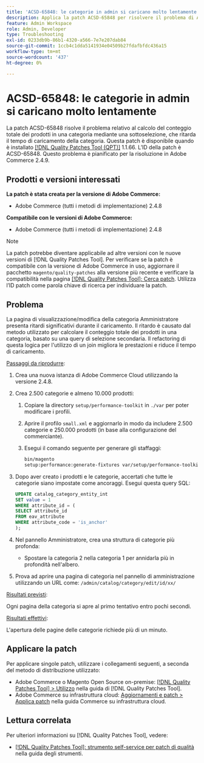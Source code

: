 ```yaml
---
title: 'ACSD-65848: le categorie in admin si caricano molto lentamente'
description: Applica la patch ACSD-65848 per risolvere il problema di Adobe Commerce, in cui il conteggio totale dei prodotti in una categoria è stato calcolato utilizzando una sottoselezione, che ha ritardato il tempo di caricamento della categoria.
feature: Admin Workspace
role: Admin, Developer
type: Troubleshooting
exl-id: 0233db9b-86b1-4320-a566-7e7e207dab84
source-git-commit: 1ccb4c1dda5141934e04509b27fdafbfdc436a15
workflow-type: tm+mt
source-wordcount: '437'
ht-degree: 0%

---
```


# ACSD-65848: le categorie in admin si caricano molto lentamente

La patch ACSD-65848 risolve il problema relativo al calcolo del conteggio totale dei prodotti in una categoria mediante una sottoselezione, che ritarda il tempo di caricamento della categoria. Questa patch è disponibile quando è installato [[!DNL Quality Patches Tool (QPT)]](/help/tools/quality-patches-tool/quality-patches-tool-to-self-serve-quality-patches.md) 1.1.66. L’ID della patch è ACSD-65848. Questo problema è pianificato per la risoluzione in Adobe Commerce 2.4.9.

## Prodotti e versioni interessati

**La patch è stata creata per la versione di Adobe Commerce:**

* Adobe Commerce (tutti i metodi di implementazione) 2.4.8

**Compatibile con le versioni di Adobe Commerce:**

* Adobe Commerce (tutti i metodi di implementazione) 2.4.8

>[!NOTE]
>
>La patch potrebbe diventare applicabile ad altre versioni con le nuove versioni di [!DNL Quality Patches Tool]. Per verificare se la patch è compatibile con la versione di Adobe Commerce in uso, aggiornare il pacchetto `magento/quality-patches` alla versione più recente e verificare la compatibilità nella pagina [[!DNL Quality Patches Tool]: Cerca patch](https://experienceleague.adobe.com/tools/commerce-quality-patches/index.html?lang=it). Utilizza l’ID patch come parola chiave di ricerca per individuare la patch.

## Problema

La pagina di visualizzazione/modifica della categoria Amministratore presenta ritardi significativi durante il caricamento. Il ritardo è causato dal metodo utilizzato per calcolare il conteggio totale dei prodotti in una categoria, basato su una query di selezione secondaria. Il refactoring di questa logica per l&#39;utilizzo di un join migliora le prestazioni e riduce il tempo di caricamento.

<u>Passaggi da riprodurre</u>:

1. Crea una nuova istanza di Adobe Commerce Cloud utilizzando la versione 2.4.8.
1. Crea 2.500 categorie e almeno 10.000 prodotti:
   1. Copiare la directory `setup/performance-toolkit` in `./var` per poter modificare i profili.
   1. Aprire il profilo `small.xml` e aggiornarlo in modo da includere 2.500 categorie e 250.000 prodotti (in base alla configurazione del commerciante).
   1. Esegui il comando seguente per generare gli staffaggi:

      ```bash
      bin/magento 
      setup:performance:generate-fixtures var/setup/performance-toolkit/profiles/ce/small.xml
      ```

1. Dopo aver creato i prodotti e le categorie, accertati che tutte le categorie siano impostate come ancoraggi. Esegui questa query SQL:

   ```sql
   UPDATE catalog_category_entity_int 
   SET value = 1 
   WHERE attribute_id = (
   SELECT attribute_id 
   FROM eav_attribute 
   WHERE attribute_code = 'is_anchor'
   );
   ```

1. Nel pannello Amministratore, crea una struttura di categorie più profonda:
   * Spostare la categoria 2 nella categoria 1 per annidarla più in profondità nell&#39;albero.
1. Prova ad aprire una pagina di categoria nel pannello di amministrazione utilizzando un URL come:
   ```/admin/catalog/category/edit/id/xx/```

<u>Risultati previsti</u>:

Ogni pagina della categoria si apre al primo tentativo entro pochi secondi.

<u>Risultati effettivi</u>:

L&#39;apertura delle pagine delle categorie richiede più di un minuto.

## Applicare la patch

Per applicare singole patch, utilizzare i collegamenti seguenti, a seconda del metodo di distribuzione utilizzato:

* Adobe Commerce o Magento Open Source on-premise: [[!DNL Quality Patches Tool] > Utilizzo](/help/tools/quality-patches-tool/usage.md) nella guida di [!DNL Quality Patches Tool].
* Adobe Commerce su infrastruttura cloud: [Aggiornamenti e patch > Applica patch](https://experienceleague.adobe.com/docs/commerce-cloud-service/user-guide/develop/upgrade/apply-patches.html?lang=it) nella guida Commerce su infrastruttura cloud.

## Lettura correlata

Per ulteriori informazioni su [!DNL Quality Patches Tool], vedere:

* [[!DNL Quality Patches Tool]: strumento self-service per patch di qualità](/help/tools/quality-patches-tool/quality-patches-tool-to-self-serve-quality-patches.md) nella guida degli strumenti.
